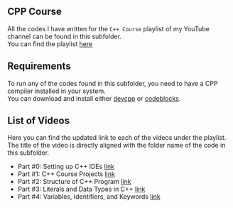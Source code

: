 ## CPP Course
All the codes I have written for the `C++ Course` playlist of my YouTube channel can be found in this subfolder.  
You can find the playlist [here](https://www.youtube.com/playlist?list=PLa-UU-r-NuhzG_mffDSY37wKarcdhAHag)
  
## Requirements
To run any of the codes found in this subfolder, you need to have a CPP compiler installed in your system.  
You can download and install either [devcpp](https://www.bloodshed.net/) or [codeblocks](https://www.codeblocks.org/).
  
## List of Videos
Here you can find the updated link to each of the videos under the playlist. The title of the video is directly aligned with the folder name of the code in this subfolder.
- Part #0: Setting up C++ IDEs [link](https://youtu.be/hU6wk04wpKQ)
- Part #1: C++ Course Projects [link](https://youtu.be/z9Cdnfnjrz4)
- Part #2: Structure of C++ Program [link](https://youtu.be/knULqlPy2MY)
- Part #3: Literals and Data Types in C++ [link](https://youtu.be/CbQG32GEDv8)
- Part #4: Variables, Identifiers, and Keywords [link](https://youtu.be/mui7dX47rfg)

